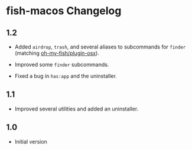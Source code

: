 # fish-macos Changelog

## 1.2

- Added `airdrop`, `trash`, and several aliases to subcommands for `finder`
  (matching [oh-my-fish/plugin-osx][]).

- Improved some `finder` subcommands.

- Fixed a bug in `has:app` and the uninstaller.

## 1.1

- Improved several utilities and added an uninstaller.

## 1.0

- Initial version

[oh-my-fish/plugin-osx]: https://github.com/oh-my-fish/plugin-osx
